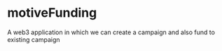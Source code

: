 # motiveFunding
A web3 application in which we can create a campaign and also fund to existing campaign
